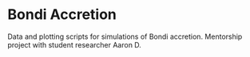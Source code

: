 # Bondi Accretion
Data and plotting scripts for simulations of Bondi accretion. Mentorship project with student researcher Aaron D.
